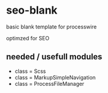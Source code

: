 # seo-blank

basic blank template for processwire

optimzed for SEO

## needed / usefull modules

* class = Scss
* class = MarkupSimpleNavigation
* class = ProcessFileManager
